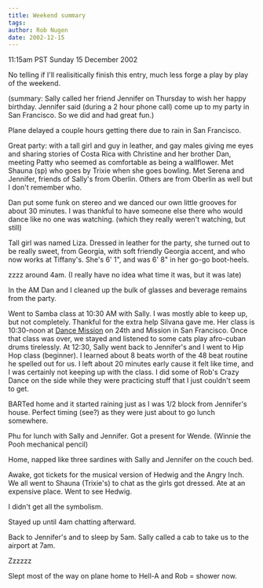 ```yaml
---
title: Weekend summary
tags: 
author: Rob Nugen
date: 2002-12-15
---
```


<p class=date>11:15am PST Sunday 15 December 2002</p>

<p>No telling if I'll realisitically finish this entry, much less
forge a play by play of the weekend.</p>

<p class=note>(summary: Sally called her friend Jennifer on Thursday
to wish her happy birthday.  Jennifer said (during a 2 hour phone
call) come up to my party in San Francisco.  So we did and had great
fun.)</p>

<p>Plane delayed a couple hours getting there due to rain in San
Francisco.</p>

<p>Great party: with a tall girl and guy in leather, and gay males
giving me eyes and sharing stories of Costa Rica with Christine and
her brother Dan, meeting Patty who seemed as comfortable as being a
wallflower.  Met Shauna (sp) who goes by Trixie when she goes
bowling.  Met Serena and Jennifer, friends of Sally's from Oberlin.
Others are from Oberlin as well but I don't remember who.</p>

<p>Dan put some funk on stereo and we danced our own little grooves
for about 30 minutes.  I was thankful to have someone else there who
would dance like no one was watching.  (which they really weren't
watching, but still)</p>

<p>Tall girl was named Liza.  Dressed in leather for the party, she
turned out to be really sweet, from Georgia, with soft friendly
Georgia accent, and who now works at Tiffany's.  She's 6' 1", and was
6' 8" in her go-go boot-heels.</p>

<p>zzzz around 4am.  (I really have no idea what time it was, but it
was late)</p>

<p>In the AM Dan and I cleaned up the bulk of glasses and beverage
remains from the party.</p>

<p>Went to Samba class at 10:30 AM with Sally.  I was mostly able to
keep up, but not completely.  Thankful for the extra help Silvana gave
me.  Her class is 10:30-noon at <a
href="http://www.dancemission.com/">Dance Mission</a> on 24th and
Mission in San Francisco.  Once that class was over, we stayed and
listened to some cats play afro-cuban drums tirelessly.  At 12:30,
Sally went back to Jennifer's and I went to Hip Hop class (beginner).
I learned about 8 beats worth of the 48 beat routine he spelled out
for us.  I left about 20 minutes early cause it felt like time, and I
was certainly not keeping up with the class.  I did some of Rob's
Crazy Dance on the side while they were practicing stuff that I just
couldn't seem to get.</p>

<p>BARTed home and it started raining just as I was 1/2 block from
Jennifer's house.  Perfect timing (see?) as they were just about to go
lunch somewhere.</p>

<p>Phu for lunch with Sally and Jennifer.  Got a present for Wende.
(Winnie the Pooh mechanical pencil)</p>

<p>Home, napped like three sardines with Sally and Jennifer on the
couch bed.</p>

<p>Awake, got tickets for the musical version of Hedwig and the Angry
Inch.  We all went to Shauna (Trixie's) to chat as the girls got
dressed.  Ate at an expensive place.  Went to see Hedwig.</p>

<p>I didn't get all the symbolism.</p>

<p>Stayed up until 4am chatting afterward.</p>

<p>Back to Jennifer's and to sleep by 5am.  Sally called a cab to take
us to the airport at 7am.</p>

<p>Zzzzzz</p>

<p>Slept most of the way on plane home to Hell-A and Rob = shower
now.</p>

